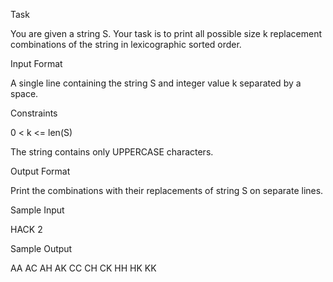 Task

You are given a string S.
Your task is to print all possible size k replacement combinations of the string in lexicographic sorted order.

Input Format

A single line containing the string S and integer value k separated by a space.

Constraints

0 < k <= len(S)

The string contains only UPPERCASE characters.

Output Format

Print the combinations with their replacements of string S on separate lines.

Sample Input

HACK 2

Sample Output

AA
AC
AH
AK
CC
CH
CK
HH
HK
KK
